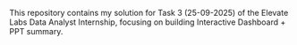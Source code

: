 This repository contains my solution for Task 3 (25-09-2025) of the Elevate Labs Data Analyst Internship, focusing on building Interactive Dashboard + PPT summary.
